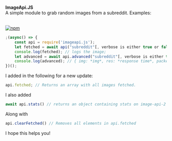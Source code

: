 **ImageApi.JS**<br>
A simple module to grab random images from a subreddit. Examples:<br><br>

[![npm](https://img.shields.io/npm/dt/imageapi.js.svg?style=for-the-badge)](https://npmjs.com/package/imageapi.js)
```js
;(async() => {
    const api = require('imageapi.js');
    let fetched = await api("subreddit"[, verbose is either true or false])
    console.log(fetched); // logs the image;
    let advanced = await api.advanced("subreddit"[, verbose is either true or false]);
    console.log(advanced); // { img: *img*, res: *response time*, packet: *request number*, };
})();
```

I added in the following for a new update:

```js
api.fetched; // Returns an array with all images fetched.
```
I also added
```js
await api.stats() // returns an object containing stats on image-api-2 .glitch.me (async)
```
Along with
```js
api.clearFetched() // Removes all elements in api.fetched
```
I hope this helps you!
